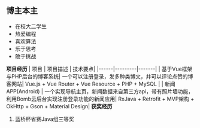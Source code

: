 ## 博主本主

+ 在校大二学生
+ 热爱编程
+ 喜欢算法
+ 乐于思考
+ 敢于挑战

**项目经历**
| 项目 | 项目描述 | 技术要点|
|------|---------|-------|
| 基于Vue框架与PHP后台的博客系统| 一个可以注册登录，发多种类博文，并可以评论点赞的博客网站| Vue.js + Vue Router + Vue Resource + PHP + MySQL |
| 新闻APP(Android) | 一个实现导航主页，新闻数据来自第三方api，带有照片墙功能，利用Bomb云后台实现注册登录功能的新闻应用| RxJava + Retrofit + MVP架构 + OkHttp + Gson + Material Design|
**获奖经历**
1. 蓝桥杯省赛Java组三等奖